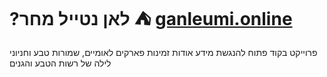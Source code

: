 # ?לאן נטייל מחר ⛺ [ganleumi.online](ganleumi.online)
פרוייקט בקוד פתוח להנגשת מידע אודות זמינות פארקים לאומיים, שמורות טבע וחניוני לילה של רשות הטבע והגנים

